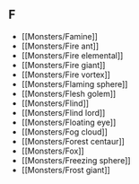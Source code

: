 ## F


- [[Monsters/Famine]]
- [[Monsters/Fire ant]]
- [[Monsters/Fire elemental]]
- [[Monsters/Fire giant]]
- [[Monsters/Fire vortex]]
- [[Monsters/Flaming sphere]]
- [[Monsters/Flesh golem]]
- [[Monsters/Flind]]
- [[Monsters/Flind lord]]
- [[Monsters/Floating eye]]
- [[Monsters/Fog cloud]]
- [[Monsters/Forest centaur]]
- [[Monsters/Fox]]
- [[Monsters/Freezing sphere]]
- [[Monsters/Frost giant]]

